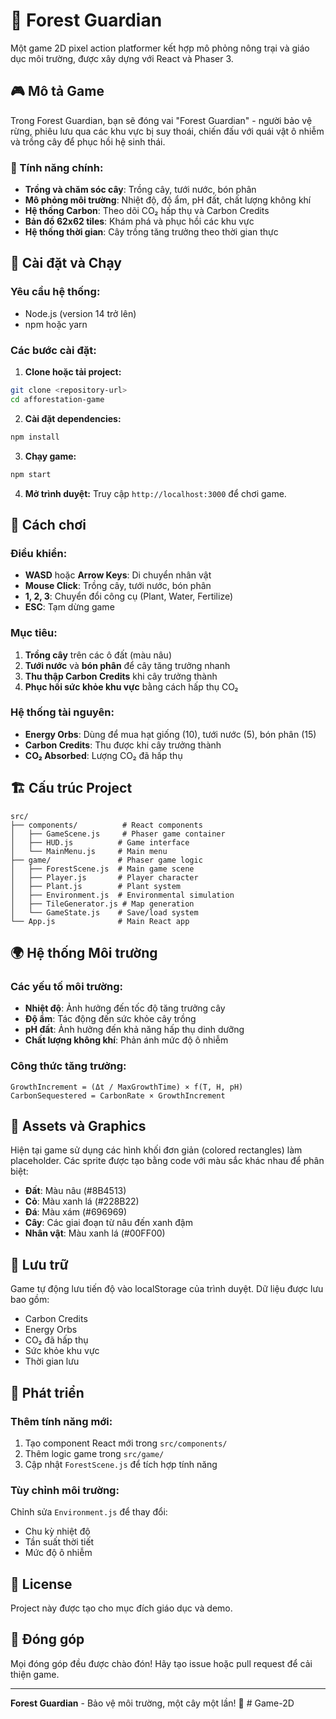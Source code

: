# 🌲 Forest Guardian

Một game 2D pixel action platformer kết hợp mô phỏng nông trại và giáo dục môi trường, được xây dựng với React và Phaser 3.

## 🎮 Mô tả Game

Trong Forest Guardian, bạn sẽ đóng vai "Forest Guardian" - người bảo vệ rừng, phiêu lưu qua các khu vực bị suy thoái, chiến đấu với quái vật ô nhiễm và trồng cây để phục hồi hệ sinh thái.

### 🌱 Tính năng chính:
- **Trồng và chăm sóc cây**: Trồng cây, tưới nước, bón phân
- **Mô phỏng môi trường**: Nhiệt độ, độ ẩm, pH đất, chất lượng không khí
- **Hệ thống Carbon**: Theo dõi CO₂ hấp thụ và Carbon Credits
- **Bản đồ 62x62 tiles**: Khám phá và phục hồi các khu vực
- **Hệ thống thời gian**: Cây trồng tăng trưởng theo thời gian thực

## 🚀 Cài đặt và Chạy

### Yêu cầu hệ thống:
- Node.js (version 14 trở lên)
- npm hoặc yarn

### Các bước cài đặt:

1. **Clone hoặc tải project:**
```bash
git clone <repository-url>
cd afforestation-game
```

2. **Cài đặt dependencies:**
```bash
npm install
```

3. **Chạy game:**
```bash
npm start
```

4. **Mở trình duyệt:**
Truy cập `http://localhost:3000` để chơi game.

## 🎯 Cách chơi

### Điều khiển:
- **WASD** hoặc **Arrow Keys**: Di chuyển nhân vật
- **Mouse Click**: Trồng cây, tưới nước, bón phân
- **1, 2, 3**: Chuyển đổi công cụ (Plant, Water, Fertilize)
- **ESC**: Tạm dừng game

### Mục tiêu:
1. **Trồng cây** trên các ô đất (màu nâu)
2. **Tưới nước** và **bón phân** để cây tăng trưởng nhanh
3. **Thu thập Carbon Credits** khi cây trưởng thành
4. **Phục hồi sức khỏe khu vực** bằng cách hấp thụ CO₂

### Hệ thống tài nguyên:
- **Energy Orbs**: Dùng để mua hạt giống (10), tưới nước (5), bón phân (15)
- **Carbon Credits**: Thu được khi cây trưởng thành
- **CO₂ Absorbed**: Lượng CO₂ đã hấp thụ

## 🏗️ Cấu trúc Project

```
src/
├── components/          # React components
│   ├── GameScene.js     # Phaser game container
│   ├── HUD.js          # Game interface
│   └── MainMenu.js     # Main menu
├── game/               # Phaser game logic
│   ├── ForestScene.js  # Main game scene
│   ├── Player.js       # Player character
│   ├── Plant.js        # Plant system
│   ├── Environment.js  # Environmental simulation
│   ├── TileGenerator.js # Map generation
│   └── GameState.js    # Save/load system
└── App.js              # Main React app
```

## 🌍 Hệ thống Môi trường

### Các yếu tố môi trường:
- **Nhiệt độ**: Ảnh hưởng đến tốc độ tăng trưởng cây
- **Độ ẩm**: Tác động đến sức khỏe cây trồng
- **pH đất**: Ảnh hưởng đến khả năng hấp thụ dinh dưỡng
- **Chất lượng không khí**: Phản ánh mức độ ô nhiễm

### Công thức tăng trưởng:
```
GrowthIncrement = (Δt / MaxGrowthTime) × f(T, H, pH)
CarbonSequestered = CarbonRate × GrowthIncrement
```

## 🎨 Assets và Graphics

Hiện tại game sử dụng các hình khối đơn giản (colored rectangles) làm placeholder. Các sprite được tạo bằng code với màu sắc khác nhau để phân biệt:
- **Đất**: Màu nâu (#8B4513)
- **Cỏ**: Màu xanh lá (#228B22)
- **Đá**: Màu xám (#696969)
- **Cây**: Các giai đoạn từ nâu đến xanh đậm
- **Nhân vật**: Màu xanh lá (#00FF00)

## 💾 Lưu trữ

Game tự động lưu tiến độ vào localStorage của trình duyệt. Dữ liệu được lưu bao gồm:
- Carbon Credits
- Energy Orbs
- CO₂ đã hấp thụ
- Sức khỏe khu vực
- Thời gian lưu

## 🔧 Phát triển

### Thêm tính năng mới:
1. Tạo component React mới trong `src/components/`
2. Thêm logic game trong `src/game/`
3. Cập nhật `ForestScene.js` để tích hợp tính năng

### Tùy chỉnh môi trường:
Chỉnh sửa `Environment.js` để thay đổi:
- Chu kỳ nhiệt độ
- Tần suất thời tiết
- Mức độ ô nhiễm

## 📝 License

Project này được tạo cho mục đích giáo dục và demo.

## 🤝 Đóng góp

Mọi đóng góp đều được chào đón! Hãy tạo issue hoặc pull request để cải thiện game.

---

**Forest Guardian** - Bảo vệ môi trường, một cây một lần! 🌱 #   G a m e - 2 D  
 